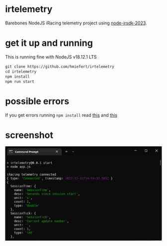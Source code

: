 # irtelemetry
Barebones NodeJS iRacing telemetry project using [node-irsdk-2023](https://github.com/hmiefert/node-irsdk-2023).

# get it up and running
This is running fine with NodeJS v18.12.1 LTS<br />
```
git clone https://github.com/hmiefert/irtelemetry
cd irtelemetry
npm install
npm run start
```

# possible errors
If you get errors running `npm install` read [this](https://github.com/hmiefert/node-irsdk-2023#prerequesites) and [this](https://github.com/hmiefert/node-irsdk-2023#using-with-electron)

# screenshot
![Screenshot](https://github.com/hmiefert/irtelemetry/blob/main/screenshot.png?raw=true)
